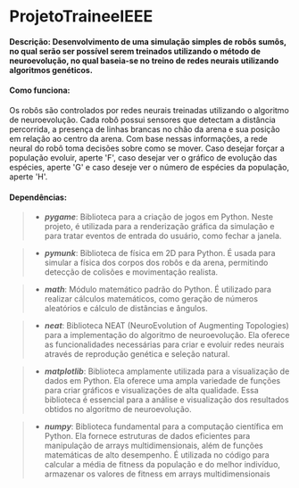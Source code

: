 # __ProjetoTraineeIEEE__
 #### **Descrição**: Desenvolvimento de uma simulação simples de robôs sumôs, no qual serão ser possível serem treinados utilizando o método de neuroevolução, no qual baseia-se no treino de redes neurais utilizando algoritmos genéticos.

#### **Como funciona**:
Os robôs são controlados por redes neurais treinadas utilizando o algoritmo de neuroevolução. Cada robô possui sensores que detectam a distância percorrida, a presença de linhas brancas no chão da arena e sua posição em relação ao centro da arena. Com base nessas informações, a rede neural do robô toma decisões sobre como se mover. Caso desejar forçar a população evoluir, aperte 'F', caso desejar ver o gráfico de evolução das espécies, aperte 'G' e caso deseje ver o número de espécies da população, aperte 'H'.

#### **Dependências**:
>- ***pygame***: Biblioteca para a criação de jogos em Python. Neste projeto, é utilizada para a renderização gráfica da simulação e para tratar eventos de entrada do usuário, como fechar a janela.

>- ***pymunk***: Biblioteca de física em 2D para Python. É usada para simular a física dos corpos dos robôs e da arena, permitindo detecção de colisões e movimentação realista. 

>- ***math***: Módulo matemático padrão do Python. É utilizado para realizar cálculos matemáticos, como geração de números aleatórios e cálculo de distâncias e ângulos.

>- ***neat***: Biblioteca NEAT (NeuroEvolution of Augmenting Topologies) para a implementação do algoritmo de neuroevolução. Ela oferece as funcionalidades necessárias para criar e evoluir redes neurais através de reprodução genética e seleção natural.

>- ***matplotlib***: Biblioteca amplamente utilizada para a visualização de dados em Python. Ela oferece uma ampla variedade de funções para criar gráficos e visualizações de alta qualidade. Essa biblioteca é essencial para a análise e visualização dos resultados obtidos no algoritmo de neuroevolução.

>- ***numpy***: Biblioteca fundamental para a computação científica em Python. Ela fornece estruturas de dados eficientes para manipulação de arrays multidimensionais, além de funções matemáticas de alto desempenho. É utilizada no código para calcular a média de fitness da população e do melhor indivíduo, armazenar os valores de fitness em arrays multidimensionais